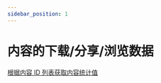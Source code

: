```yaml
---
sidebar_position: 1
---
```


# 内容的下载/分享/浏览数据

[根据内容 ID 列表获取内容统计值](https://open.tezign.com/openapi?afp=%2Fapi-56428357)
